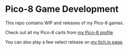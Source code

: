# Pico-8 Game Development

This repo contains WIP and releases of my Pico-8 games.

Check out all my Pico-8 carts from [my Pico-8 profile](http://www.lexaloffle.com/bbs/?uid=12806&mode=carts)

You can also play a few select release on [my Itch.io page](https://morningtoast.itch.io/).

